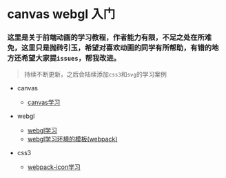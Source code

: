 # canvas webgl 入门

### 这里是关于前端动画的学习教程，作者能力有限，不足之处在所难免，这里只是抛砖引玉，希望对喜欢动画的同学有所帮助，有错的地方还希望大家提`issues`，帮我改进。
> 持续不断更新，之后会陆续添加`css3`和`svg`的学习案例

* canvas
    * [canvas学习](./canvas.md)

* webgl
    * [webgl学习](./webgl.md)
    * [webgl学习环境的模板(webpack)](https://github.com/swnb/canvas-webgl-study/tree/webpack-template)

* css3
    * [webpack-icon学习](./webpack-icon.md)
